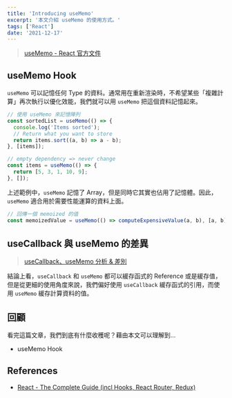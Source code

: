 ```yaml
---
title: 'Introducing useMemo'
excerpt: '本文介紹 useMemo 的使用方式。'
tags: ['React']
date: '2021-12-17'
---
```


> [useMemo - React 官方文件](https://zh-hant.reactjs.org/docs/hooks-reference.html#usememo)

## useMemo Hook

`useMemo` 可以記憶任何 Type 的資料。通常用在重新渲染時，不希望某些「複雜計算」再次執行以優化效能，我們就可以用 `useMemo` 把這個資料記憶起來。

```jsx
// 使用 useMemo 來記憶陣列
const sortedList = useMemo(() => {
  console.log('Items sorted');
  // Return what you want to store
  return items.sort((a, b) => a - b);
}, [items]);

// empty dependency => never change
const items = useMemo(() => {
  return [5, 3, 1, 10, 9];
}, []);
```

上述範例中，`useMemo` 記憶了 Array，但是同時它其實也佔用了記憶體。因此，`useMemo` 適合用於需要性能運算的資料上面。

```jsx
// 回傳一個 memoized 的值
const memoizedValue = useMemo(() => computeExpensiveValue(a, b), [a, b]);
```

## useCallback 與 useMemo 的差異

> [useCallback、useMemo 分析 & 差別](https://juejin.cn/post/6844904001998176263)

結論上看，`useCallback` 和 `useMemo` 都可以緩存函式的 Reference 或是緩存值，但是從更細的使用角度來說，我們偏好使用 `useCallback` 緩存函式的引用，而使用 `useMemo` 緩存計算資料的值。

## 回顧

看完這篇文章，我們到底有什麼收穫呢？藉由本文可以理解到…

- useMemo Hook

## References

- [React - The Complete Guide (incl Hooks, React Router, Redux)](https://www.udemy.com/course/react-the-complete-guide-incl-redux/)
